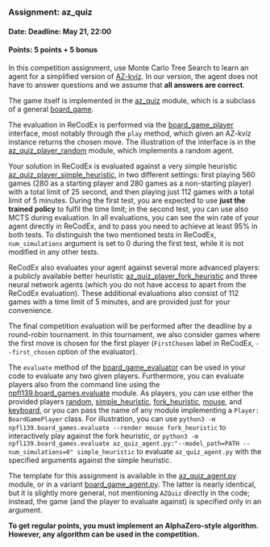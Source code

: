### Assignment: az_quiz
#### Date: Deadline: May 21, 22:00
#### Points: 5 points + 5 bonus

In this competition assignment, use Monte Carlo Tree Search to learn
an agent for a simplified version of [AZ-kvíz](https://cs.wikipedia.org/wiki/AZ-kv%C3%ADz).
In our version, the agent does not have to answer questions and we assume
that **all answers are correct**.

The game itself is implemented in the
[az_quiz](https://github.com/ufal/npfl139/blob/master/labs/npfl139/board_games/az_quiz.py)
module, which is a subclass of a general
[board_game](https://github.com/ufal/npfl139/blob/master/labs/npfl139/board_games/board_game.py).

The evaluation in ReCodEx is performed via the
[board_game_player](https://github.com/ufal/npfl139/blob/master/labs/npfl139/board_games/board_game_player.py)
interface, most notably through the `play` method, which given an AZ-kvíz
instance returns the chosen move. The illustration of the interface is in the
[az_quiz_player_random](https://github.com/ufal/npfl139/blob/master/labs/npfl139/board_games/az_quiz_player_random.py)
module, which implements a random agent.

Your solution in ReCodEx is evaluated against a very simple heuristic
[az_quiz_player_simple_heuristic](https://github.com/ufal/npfl139/blob/master/labs/npfl139/board_games/az_quiz_player_simple_heuristic.py),
in two different settings: first playing 560 games (280 as a starting player
and 280 games as a non-starting player) with a total limit of 25 second,
and then playing just 112 games with a total limit of 5 minutes. During
the first test, you are expected to use **just the trained policy** to fulfil
the time limit; in the second test, you can use also MCTS during evaluation.
In all evaluations, you can see the win rate of your agent directly in ReCodEx,
and to pass you need to achieve at least 95% in both tests. To distinguish
the two mentioned tests in ReCodEx, `num_simulations` argument is set to 0
during the first test, while it is not modified in any other tests.

ReCodEx also evaluates your agent against several more advanced players:
a publicly available better heuristic
[az_quiz_player_fork_heuristic](https://github.com/ufal/npfl139/blob/master/labs/npfl139/board_games/az_quiz_player_simple_heuristic.py)
and three neural network agents (which you do not have access to apart
from the ReCodEx evaluation). These additional evaluations also consist
of 112 games with a time limit of 5 minutes, and are provided just for
your convenience.

The final competition evaluation will be performed after the deadline by
a round-robin tournament. In this tournament, we also consider games
where the first move is chosen for the first player (`FirstChosen` label
in ReCodEx, `--first_chosen` option of the evaluator).

The `evaluate` method of the
[board_game_evaluator](https://github.com/ufal/npfl139/blob/master/labs/npfl139/board_games/board_game_evaluator.py)
can be used in your code to evaluate any two given players. Furthermore, you can
evaluate players also from the command line using the
[npfl139.board_games.evaluate](https://github.com/ufal/npfl139/blob/master/labs/npfl139/board_games/evaluate.py)
module. As players, you can use either the provided players
[random](https://github.com/ufal/npfl139/blob/master/labs/npfl139/board_games/az_quiz_player_random.py),
[simple_heuristic](https://github.com/ufal/npfl139/blob/master/labs/npfl139/board_games/az_quiz_player_simple_heuristic.py),
[fork_heuristic](https://github.com/ufal/npfl139/blob/master/labs/npfl139/board_games/az_quiz_player_fork_heuristic.py),
[mouse](https://github.com/ufal/npfl139/blob/master/labs/npfl139/board_games/az_quiz_player_mouse.py), and
[keyboard](https://github.com/ufal/npfl139/blob/master/labs/npfl139/board_games/az_quiz_player_keyboard.py), or
you can pass the name of any module implementing a `Player: BoardGamePlayer`
class. For illustration, you can use `python3 -m npfl139.board_games.evaluate
--render mouse fork_heuristic` to interactively play against the fork heuristic, or
`python3 -m npfl139.board_games.evaluate az_quiz_agent.py:"--model_path=PATH
--num_simulations=0" simple_heuristic` to evaluate `az_quiz_agent.py` with
the specified arguments against the simple heuristic.

The template for this assignment is available in the
[az_quiz_agent.py](https://github.com/ufal/npfl139/tree/master/labs/11/az_quiz_agent.py)
module, or in a variant [board_game_agent.py](https://github.com/ufal/npfl139/tree/master/labs/11/board_game_agent.py).
The latter is nearly identical, but it is slightly more general, not
mentioning `AZQuiz` directly in the code; instead, the game (and the player to
evaluate against) is specified only in an argument.

**To get regular points, you must implement an AlphaZero-style algorithm.
However, any algorithm can be used in the competition.**

